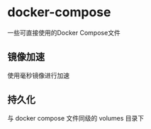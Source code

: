 # docker-compose
一些可直接使用的Docker Compose文件

## 镜像加速

使用毫秒镜像进行加速

## 持久化

与 docker compose 文件同级的 volumes 目录下
